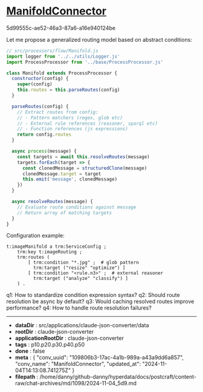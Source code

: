 # [ManifoldConnector](https://claude.ai/chat/109806b3-17ac-4a1b-989a-a43a9dd6a857)

5d99555c-ae52-46a3-87a6-a16e940124be

 Let me propose a generalized routing model based on abstract conditions:

```js
// src/processors/flow/Manifold.js
import logger from '../../utils/Logger.js'
import ProcessProcessor from '../base/ProcessProcessor.js'

class Manifold extends ProcessProcessor {
  constructor(config) {
    super(config)
    this.routes = this.parseRoutes(config)
  }

  parseRoutes(config) {
    // Extract routes from config:
    // - Pattern matchers (regex, glob etc)
    // - External rule references (reasoner, sparql etc) 
    // - Function references (js expressions)
    return config.routes
  }

  async process(message) {
    const targets = await this.resolveRoutes(message)
    targets.forEach(target => {
      const clonedMessage = structuredClone(message)
      clonedMessage.target = target
      this.emit('message', clonedMessage)
    })
  }

  async resolveRoutes(message) {
    // Evaluate route conditions against message
    // Return array of matching targets
  }
}
```

Configuration example:
```turtle
t:imageManifold a trm:ServiceConfig ;
    trm:key t:imageRouting ;
    trm:routes (
        [ trm:condition "*.jpg" ;  # glob pattern
          trm:target ("resize" "optimize") ]
        [ trm:condition "<rule.n3>" ;  # external reasoner
          trm:target ("analyze" "classify") ]
    ) .
```

q1: How to standardize condition expression syntax?
q2: Should route resolution be async by default?
q3: Would caching resolved routes improve performance?
q4: How to handle route resolution failures?

---

* **dataDir** : src/applications/claude-json-converter/data
* **rootDir** : claude-json-converter
* **applicationRootDir** : claude-json-converter
* **tags** : p10.p20.p30.p40.p50
* **done** : false
* **meta** : {
  "conv_uuid": "109806b3-17ac-4a1b-989a-a43a9dd6a857",
  "conv_name": "ManifoldConnector",
  "updated_at": "2024-11-04T14:13:08.741275Z"
}
* **filepath** : /home/danny/github-danny/hyperdata/docs/postcraft/content-raw/chat-archives/md/1098/2024-11-04_5d9.md